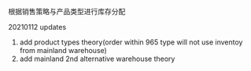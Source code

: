 根据销售策略与产品类型进行库存分配

20210112 updates
1. add product types theory(order within 965 type will not use inventoy from mainland warehouse)
2. add mainland 2nd alternative warehouse theory